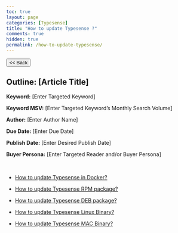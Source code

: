 ```yaml
---
toc: true
layout: page
categories: [Typesense]
title: "How to update Typesense ?"
comments: true
hidden: true
permalink: /how-to-update-typesense/
---
```


<button class="back-button" onclick="window.history.back()"><< Back</button>

## Outline: [Article Title]

**Keyword:** [Enter Targeted Keyword]

**Keyword MSV:** [Enter Targeted Keyword’s Monthly Search Volume]

**Author:** [Enter Author Name]

**Due Date:** [Enter Due Date]

**Publish Date:** [Enter Desired Publish Date]

**Buyer Persona:** [Enter Targeted Reader and/or Buyer Persona]

<br>

<ul>
<li><p><a href="https://aviyeldevrel.github.io/Aviyel-Blogs-Review/how-to-update-typesense-docker/">How to update Typesense in Docker?</a><p>
<li><p><a href="https://aviyeldevrel.github.io/Aviyel-Blogs-Review/how-to-update-typesense-rpm/">How to update Typesense RPM package? </a><p>
<li><p><a href="https://aviyeldevrel.github.io/Aviyel-Blogs-Review/how-to-update-typesense-deb/">How to update Typesense DEB package? </a><p>
<li><p><a href="https://aviyeldevrel.github.io/Aviyel-Blogs-Review/how-to-update-typesense-linux/">How to update Typesense Linux Binary? </a><p>
<li><p><a href="https://aviyeldevrel.github.io/Aviyel-Blogs-Review/how-to-update-typesense-mac/">How to update Typesense MAC Binary? </a><p>
